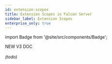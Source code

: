 ```yaml
---
id: extension-scopes
title: Extension Scopes in Falcon Server
sidebar_label: Extension Scopes
enterprise_only: true
---
```

import Badge from '@site/src/components/Badge';

<Badge variant="green">NEW V3 DOC</Badge><br/><br/>
_(todo)_